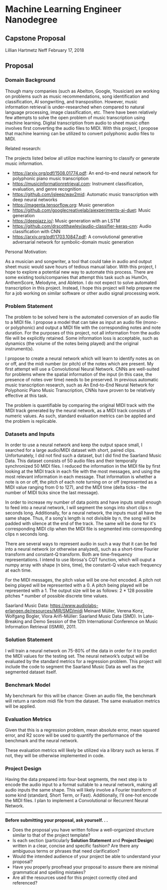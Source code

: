 # Machine Learning Engineer Nanodegree
## Capstone Proposal
Lillian Hartmetz Neff
February 17, 2018

## Proposal

### Domain Background

Though many companies (such as Abelton, Google, Yousician) are working on problems such as music recommendations, song identification and classification, AI songwriting, and transposition. However, music information retrieval is under-researched when compared to natural language processing, image classification, etc. There have been relatively few attempts to solve the open problem of music transcription using machine learning. Digital transcription from audio to sheet music often involves first converting the audio files to MIDI. With this project, I propose that machine learning can be utilized to convert polyphonic audio files to MIDI. 

Related research:

The projects listed below all utilize machine learning to classify or generate music information.
- https://arxiv.org/pdf/1508.01774.pdf: An end-to-end neural network for polyphonic piano music transcription
- https://musicinformationretrieval.com: Instrument classification, evaluation, and genre recognition
- https://github.com/jsleep/wav2mid: Automatic music transcription with deep neural networks
- https://magenta.tensorflow.org: Music generation
- https://github.com/googlecreativelab/aiexperiments-ai-duet: Music generation
- https://deepjazz.io/: Music generation with an LSTM
- https://github.com/drscotthawley/audio-classifier-keras-cnn: Audio classification with CNN
- https://arxiv.org/pdf/1703.10847.pdf: A convolutional generative adversarial network for symbolic-domain music generation

Personal Motivation:

As a musician and songwriter, a tool that could take in audio and output sheet music would save hours of tedious manual labor. With this project, I hope to explore a potential new way to automate this process. There are some existing tools/companies that attempt this task such as HumOn, AnthemScore, Melodyne, and Ableton. I do not expect to solve automated transcription in this project. Instead, I hope this project will help prepare me for a job working on similar software or other audio signal processing work.

### Problem Statement

The problem to be solved here is the automated conversion of an audio file to a MIDI file. I propose a model that can take as input an audio file (mono- or polyphonic) and output a MIDI file with the corresponding notes and note duration. For the purposes of this project, not all information from the audio file will be explicitly retained. Some information loss is acceptable, such as dynamics (the volume of the notes being played) and the original instrument(s). 

I propose to create a neural network which will learn to identify notes as on or off, and the midi number (or pitch) of the notes which are present. My first attempt will use a Convolutional Neural Network. CNNs are well-suited for problems where the spatial information of the input (in this case, the presence of notes over time) needs to be preserved. In previous automatic music transcription research, such as An End-to-End Neural Network for Polyphonic Piano Music Transcription, CNNs have proven to be relatively effective at this task.

The problem is quantifiable by comparing the original MIDI track with the MIDI track generated by the neural network, as a MIDI track consists of numeric values. As such, standard evaluation metrics can be applied and the problem is replicable. 

### Datasets and Inputs

In order to use a neural network and keep the output space small, I searched for a large audio/MIDI dataset with short, paired clips. Unfortunately, I did not find such a dataset, but I did find the Saarland Music Data. This dataset consists of 50 audio files and their temporally synchronized 50 MIDI files. I reduced the information in the MIDI file by first looking at the MIDI track in each file with the most messages, and using the most relevant information in each message. That information is whether a note is on or off, the pitch of each note turning on or off (represented as a MIDI value ranging from 0 to 127), and the MIDI time (delta ticks - the number of MIDI ticks since the last message). 

In order to increase my number of data points and have inputs small enough to feed into a neural network, I will segment the songs into short clips n seconds long. Additionally, for a neural network, the inputs must all have the same shape. Thus, if a song's length is not divisible by n, the song will be padded with silence at the end of the track. The same will be done for it's corresponding MIDI clip when the MIDI file is segmented into corresponding clips n seconds long.

There are several ways to represent audio in such a way that it can be fed into a neural network (or otherwise analyzed), such as a short-time Fourier transform and constant-Q transform. Both are time-frequency representations. I intend to use librosa's CQT function, which will ouput a numpy array with shape (n bins, time), the constant-Q value each frequency at each time. 

For the MIDI messages, the pitch value will be one-hot encoded. A pitch not being played will be represented with a 0. A pitch being played will be represented with a 1. The output size will be as follows: 2 * 128 possible pitches * number of possible discrete time values. 

Saarland Music Data:
https://www.audiolabs-erlangen.de/resources/MIR/SMD/midi
Meinard Müller, Verena Konz, Wolfgang Bogler, Vlora Arifi-Müller: Saarland Music Data (SMD). In Late-Breaking and Demo Session of the 12th International Conference on Music Information Retrieval (ISMIR), 2011.

### Solution Statement

I will train a neural network on 75-80% of the data in order for it to predict the MIDI values for the testing set. The neural network’s output will be evaluated by the standard metrics for a regression problem. This project will include the code to segment the Saarland Music Data as well as the segmented dataset itself.

### Benchmark Model

My benchmark for this will be chance: Given an audio file, the benchmark will return a random midi file from the dataset. The same evaluation metrics will be applied. 

### Evaluation Metrics

Given that this is a regression problem, mean absolute error, mean squared error, and R2 score will be used to quantify the performance of the benchmark and the neural network. 

These evaluation metrics will likely be utilized via a library such as keras. If not, they will be otherwise implemented in code.

### Project Design

Having the data prepared into four-beat segments, the next step is to encode the audio input to a format suitable to a neural network, making all audio inputs the same shape. This will likely involve a Fourier transform of some kind (standard, Short Term, or Fast). Additionally, I’ll one-hot encode the MIDI files. I plan to implement a Convolutional or Recurrent Neural Network. 

-----------

**Before submitting your proposal, ask yourself. . .**

- Does the proposal you have written follow a well-organized structure similar to that of the project template?
- Is each section (particularly **Solution Statement** and **Project Design**) written in a clear, concise and specific fashion? Are there any ambiguous terms or phrases that need clarification?
- Would the intended audience of your project be able to understand your proposal?
- Have you properly proofread your proposal to assure there are minimal grammatical and spelling mistakes?
- Are all the resources used for this project correctly cited and referenced?
